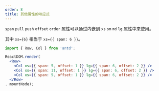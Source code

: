 ```yaml
---
order: 8
title: 其他属性的响应式
---
```


`span` `pull` `push` `offset` `order` 属性可以通过内嵌到 `xs` `sm` `md` `lg` 属性中来使用。

其中 `xs={6}` 相当于 `xs={{ span: 6 }}`。

````jsx
import { Row, Col } from 'antd';

ReactDOM.render(
  <Row>
    <Col xs={{ span: 5, offset: 1 }} lg={{ span: 6, offset: 2 }} />
    <Col xs={{ span: 11, offset: 1 }} lg={{ span: 6, offset: 2 }} />
    <Col xs={{ span: 5, offset: 1 }} lg={{ span: 6, offset: 2 }} />
  </Row>
, mountNode);
````
